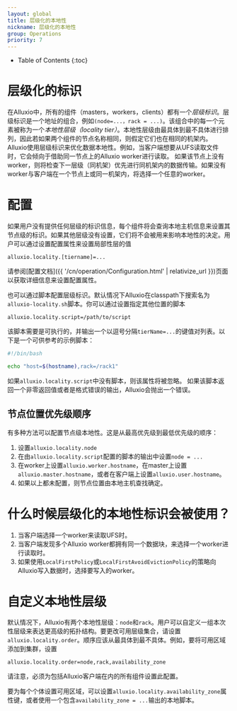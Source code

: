 ```yaml
---
layout: global
title: 层级化的本地性
nickname: 层级化的本地性
group: Operations
priority: 7
---
```


* Table of Contents
{:toc}

# 层级化的标识

在Alluxio中，所有的组件（masters，workers，clients）都有一个*层级标识*。层级标识是一个地址的组合，例如`(node=...，rack = ...)`。该组合中的每一个元素被称为一个*本地性层级（locality tier）*。本地性层级由最具体到最不具体进行排列，因此若如果两个组件的节点名称相同，则假定它们也在相同的机架内。 Alluxio使用层级标识来优化数据本地性。例如，当客户端想要从UFS读取文件时，它会倾向于借助同一节点上的Alluxio worker进行读取。
如果该节点上没有worker，则将检查下一层级（同机架）优先进行同机架内的数据传输。如果没有worker与客户端在一个节点上或同一机架内，将选择一个任意的worker。

# 配置

如果用户没有提供任何层级的标识信息，每个组件将会查询本地主机信息来设置其节点级的标识。如果其他层级没有设置，它们将不会被用来影响本地性的决定。用户可以通过设置配置属性来设置局部性层的值

```
alluxio.locality.[tiername]=...
```

请参阅[配置文档]({{ '/cn/operation/Configuration.html' | relativize_url }})页面以获取详细信息来设置配置属性。

也可以通过脚本配置层级标识。默认情况下Alluxio在classpath下搜索名为`alluxio-locality.sh`脚本。你可以通过设置指定其他位置的脚本

```
alluxio.locality.script=/path/to/script
```

该脚本需要是可执行的，并输出一个以逗号分隔`tierName=...`的键值对列表。以下是一个可供参考的示例脚本：

```bash
#!/bin/bash

echo "host=$(hostname),rack=/rack1"
```

如果`alluxio.locality.script`中没有脚本，则该属性将被忽略。 如果该脚本返回一个非零返回值或者是格式错误的输出，Alluxio会抛出一个错误。

## 节点位置优先级顺序

有多种方法可以配置节点级本地性。这是从最高优先级到最低优先级的顺序：

1. 设置`alluxio.locality.node`
1. 在由`alluxio.locality.script`配置的脚本的输出中设置`node = ...`
1. 在worker上设置`alluxio.worker.hostname`，在master上设置`alluxio.master.hostname`，或者在客户端上设置`alluxio.user.hostname`。
1. 如果以上都未配置，则节点位置由本地主机查找确定。

# 什么时候层级化的本地性标识会被使用？

1. 当客户端选择一个worker来读取UFS时。
1. 当客户端发现多个Alluxio worker都拥有同一个数据块，来选择一个worker进行读取时。
1. 如果使用`LocalFirstPolicy`或`LocalFirstAvoidEvictionPolicy`的策略向Alluxio写入数据时，选择要写入的worker。

# 自定义本地性层级

默认情况下，Alluxio有两个本地性层级：`node`和`rack`。用户可以自定义一组本次性层级来表达更高级的拓扑结构。要更改可用层级集合，请设置`alluxio.locality.order`。顺序应该从最具体到最不具体。例如，要将可用区域添加到集群，设置

```
alluxio.locality.order=node,rack,availability_zone
```

请注意，必须为包括Alluxio客户端在内的所有组件设置此配置。

要为每个个体设置可用区域，可以设置`alluxio.locality.availability_zone`属性键，或者使用一个包含`availability_zone = ...`输出的本地脚本。

